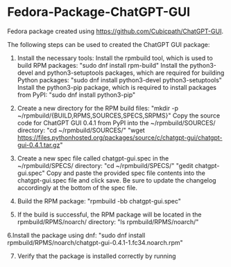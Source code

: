 # Fedora-Package-ChatGPT-GUI
Fedora package created using https://github.com/Cubicpath/ChatGPT-GUI.

The following steps can be used to created the ChatGPT GUI package:

1. Install the necessary tools:
Install the rpmbuild tool, which is used to build RPM packages:
"sudo dnf install rpm-build"
Install the python3-devel and python3-setuptools packages, which are required for building Python packages:
"sudo dnf install python3-devel python3-setuptools"
Install the python3-pip package, which is required to install packages from PyPI:
"sudo dnf install python3-pip"

2. Create a new directory for the RPM build files:
"mkdir -p ~/rpmbuild/{BUILD,RPMS,SOURCES,SPECS,SRPMS}"
Copy the source code for ChatGPT GUI 0.4.1 from PyPI into the ~/rpmbuild/SOURCES/ directory:
"cd ~/rpmbuild/SOURCES/"
"wget https://files.pythonhosted.org/packages/source/c/chatgpt-gui/chatgpt-gui-0.4.1.tar.gz"

3. Create a new spec file called chatgpt-gui.spec in the ~/rpmbuild/SPECS/ directory:
"cd ~/rpmbuild/SPECS/"
"gedit chatgpt-gui.spec"
Copy and paste the provided spec file contents into the chatgpt-gui.spec file and click save.
Be sure to update the changelog accordingly at the bottom of the spec file.

4. Build the RPM package:
"rpmbuild -bb chatgpt-gui.spec"

5. If the build is successful, the RPM package will be located in the rpmbuild/RPMS/noarch/ directory:
"ls rpmbuild/RPMS/noarch/"

6.Install the package using dnf:
"sudo dnf install rpmbuild/RPMS/noarch/chatgpt-gui-0.4.1-1.fc34.noarch.rpm"

7. Verify that the package is installed correctly by running
